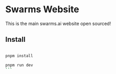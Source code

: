 # Swarms Website
This is the main swarms.ai website open sourced! 


## Install

```bash

pnpm install

pnpm run dev
``` 

